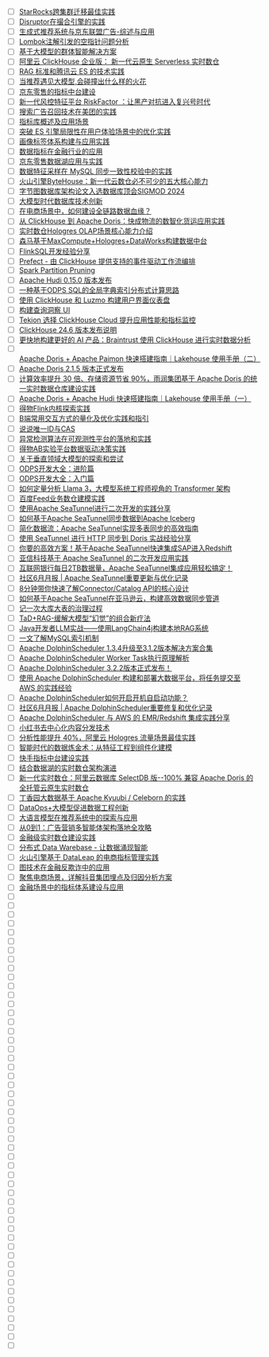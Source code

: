 - [ ] [StarRocks跨集群迁移最佳实践](https://mp.weixin.qq.com/s/nbdmTwnjYG4RJfZvt9gDHA)
- [ ] [Disruptor在撮合引擎的实践](https://mp.weixin.qq.com/s/kmuG5azJnqjKRYlkiVHWqQ)
- [ ] [生成式推荐系统与京东联盟广告-综述与应用](https://mp.weixin.qq.com/s/Jm-yYNDffEfJHhXfbWaaRg)
- [ ] [Lombok注解引发的空指针问题分析](https://mp.weixin.qq.com/s/F9kkWRB0Dr7b6RALixozMw)
- [ ] [基于大模型的群体智能解决方案](https://mp.weixin.qq.com/s/zqj7AtGu3gCAdjSnOhK7TQ)
- [ ] [阿里云 ClickHouse 企业版： 新一代云原生 Serverless 实时数仓](https://mp.weixin.qq.com/s/-6RhAhUsVkhmvfAGCpVQlw)
- [ ] [RAG 标准和腾讯云 ES 的技术实践](https://mp.weixin.qq.com/s/GH7RZbe5HVN8pD-h5SeFeQ)
- [ ] [当推荐遇见大模型,会碰撞出什么样的火花](https://mp.weixin.qq.com/s/tzISSvghKJ04A8x02D2Ncg)
- [ ] [京东零售的指标中台建设](https://mp.weixin.qq.com/s/O6izRczOfuNUf9d19wzohA)
- [ ] [新一代风控特征平台 RiskFactor ：让黑产对抗进入复兴号时代](https://mp.weixin.qq.com/s/YiOLykkuXczeuJxQwWbd7w)
- [ ] [搜索广告召回技术在美团的实践](https://mp.weixin.qq.com/s/sCMsbMlcUlNHK0IOMQ3HkA)
- [ ] [指标库概述及应用场景](https://mp.weixin.qq.com/s/-UV_6PJQKbZuN5PPyIQYDA)
- [ ] [突破 ES 引擎局限性在用户体验场景中的优化实践](https://mp.weixin.qq.com/s/W7Qyr-f5hOLjGgOA1M9jsw)
- [ ] [画像标签体系构建与应用实践](https://mp.weixin.qq.com/s/cz6c-ncMkXLNsf5ZgKTGdA)
- [ ] [数据指标在金融行业的应用](https://mp.weixin.qq.com/s/G6qjIV18C1zOehk2Br2MCQ)
- [ ] [京东零售数据湖应用与实践](https://mp.weixin.qq.com/s/estZv3UiFVA_yj-4Hp-Bgw)
- [ ] [数据特征采样在 MySQL 同步一致性校验中的实践](https://mp.weixin.qq.com/s/0HnZczdCynmppHCHebgQJQ)
- [ ] [火山引擎ByteHouse：新一代云数仓必不可少的五大核心能力](https://mp.weixin.qq.com/s/mnWCUiUCy7MBkgAULUjBrQ)
- [ ] [字节图数据库架构论文入选数据库顶会SIGMOD 2024](https://mp.weixin.qq.com/s/QIXXidj4vWAIG8H5L0axvA)
- [ ] [大模型时代数据库技术创新](https://mp.weixin.qq.com/s/ROvRZbTBTjHkSLQhZ7gT1g)
- [ ] [在电商场景中，如何建设全链路数据血缘？](https://mp.weixin.qq.com/s/qht8eMRfCZS75aq_8NSt6w)
- [ ] [从 ClickHouse 到 Apache Doris：快成物流的数智化货运应用实践](https://mp.weixin.qq.com/s/bctAe-eK5EhwTnJlr0xrQQ)
- [ ] [实时数仓Hologres OLAP场景核心能力介绍](https://mp.weixin.qq.com/s/WaSe97Zbp_rBVFlGZIKwlg)
- [ ] [森马基于MaxCompute+Hologres+DataWorks构建数据中台](https://mp.weixin.qq.com/s/jeT2ZAMALEH0CCAU4-c3gA)
- [ ] [FlinkSQL开发经验分享](https://mp.weixin.qq.com/s/5wOqXZ6Qm4yHozMUrd6haA)
- [ ] [Prefect - 由 ClickHouse 提供支持的事件驱动工作流编排](https://mp.weixin.qq.com/s/0_yrCAHBt4REE1h1R5Vlyw)
- [ ] [Spark Partition Pruning](https://mp.weixin.qq.com/s/anxBNkWSIol5zUEEIbKWXA)
- [ ] [Apache Hudi 0.15.0 版本发布](https://mp.weixin.qq.com/s/YhL2Ae6tokgo-LezryQQmw)
- [ ] [一种基于ODPS SQL的全局字典索引分布式计算思路](https://mp.weixin.qq.com/s/ngSAilAnfkd_c1mAZd_Z3Q)
- [ ] [使用 ClickHouse 和 Luzmo 构建用户界面仪表盘](https://mp.weixin.qq.com/s/C9kKbjcdrSTrqDf2dh0wmA)
- [ ] [构建查询洞察 UI](https://mp.weixin.qq.com/s/63LpI3Y-hofI6yfTTKZCjg)
- [ ] [Tekion 选择 ClickHouse Cloud 提升应用性能和指标监控](https://mp.weixin.qq.com/s/VCGtwwbCi9eQoMINprQ-Aw)
- [ ] [ClickHouse 24.6 版本发布说明](https://mp.weixin.qq.com/s/JrAikqoUMjHHuaLEHZptew)
- [ ] [更快地构建更好的 AI 产品：Braintrust 使用 ClickHouse 进行实时数据分析](https://mp.weixin.qq.com/s/LWz_gZEuhbtG3aA8Npmg9w)
- [ ] [Apache Doris + Apache Paimon 快速搭建指南｜Lakehouse 使用手册（二）](https://mp.weixin.qq.com/s/Rb44yaR5bxezIp43lrJK4w)
- [ ] [Apache Doris 2.1.5 版本正式发布](https://mp.weixin.qq.com/s/eXSqzteVKJBZ_GysFAfG4Q)
- [ ] [计算效率提升 30 倍、存储资源节省 90%，雨润集团基于 Apache Doris 的统一实时数据仓库建设实践](https://mp.weixin.qq.com/s/UUUaDHjIShO540RNXpzUjw)
- [ ] [Apache Doris + Apache Hudi 快速搭建指南｜Lakehouse 使用手册（一）](https://mp.weixin.qq.com/s/C2Bje0NrFVyhdQ80ak7nlg)
- [ ] [得物Flink内核探索实践](https://mp.weixin.qq.com/s/Ng4nziQ5qSS4TWHu4PFMZg)
- [ ] [B端常用交互方式的量化及优化实践和指引](https://mp.weixin.qq.com/s/GtGQqDvDzU6A-qtwNPKWqQ)
- [ ] [说说唯一ID与CAS](https://mp.weixin.qq.com/s/ZLaIt0JNBn0t6SQHzc3knQ)
- [ ] [异常检测算法在可观测性平台的落地和实践](https://mp.weixin.qq.com/s/UlgM6ocilN2yhHgI_9qpzg)
- [ ] [得物AB实验平台数据驱动决策实践](https://mp.weixin.qq.com/s/w-Lc08BYk3GosxuM_3bIHA)
- [ ] [关于垂直领域大模型的探索和尝试](https://mp.weixin.qq.com/s/kcDjGL-SkrsrWH9PoPTedQ)
- [ ] [ODPS开发大全：进阶篇](https://mp.weixin.qq.com/s/7I1Gn-7I56Gpw_1jFUO4iw)
- [ ] [ODPS开发大全：入门篇](https://mp.weixin.qq.com/s/0WgNUkECTvV30W2Igc_NaA)
- [ ] [如何定量分析 Llama 3，大模型系统工程师视角的 Transformer 架构](https://mp.weixin.qq.com/s/Qa9NG3ffCzthmEB1ko02oA)
- [ ] [百度Feed业务数仓建模实践](https://mp.weixin.qq.com/s/IjxLF_5B_Dx2yD1h58OhAA)
- [ ] [使用Apache SeaTunnel进行二次开发的实践分享](https://mp.weixin.qq.com/s/WMGKxdXZKa5lJ_tSYw6xaA)
- [ ] [如何基于Apache SeaTunnel同步数据到Apache Iceberg](https://mp.weixin.qq.com/s/URbGfM6704PVJxKhqbejew)
- [ ] [简化数据流：Apache SeaTunnel实现多表同步的高效指南](https://mp.weixin.qq.com/s/Cub7RBgCxWlBzkT_Q99rHw)
- [ ] [使用 SeaTunnel 进行 HTTP 同步到 Doris 实战经验分享](https://mp.weixin.qq.com/s/yECfiHxRxkCEHP4k4qJ5ww)
- [ ] [你要的高效方案！基于Apache SeaTunnel快速集成SAP进入Redshift](https://mp.weixin.qq.com/s/1R7JnGz8j23tH-mFPFpHew)
- [ ] [亚信科技基于 Apache SeaTunnel 的二次开发应用实践](https://mp.weixin.qq.com/s/W6AHSIFy6cx9sUAXF2Ndpw)
- [ ] [互联网银行每日2TB数据量，Apache SeaTunnel集成应用轻松搞定！](https://mp.weixin.qq.com/s/OhqHt0S7Qir-JAXjpedosg)
- [ ] [社区6月月报 | Apache SeaTunnel重要更新与优化记录](https://mp.weixin.qq.com/s/dfjcmKNnbFDiG1QGZrNfVA)
- [ ] [8分钟带你快速了解Connector/Catalog API的核心设计](https://mp.weixin.qq.com/s/tCqoAILnlONtAlfj0lHSNg)
- [ ] [如何基于Apache SeaTunnel在亚马逊云，构建高效数据同步管道](https://mp.weixin.qq.com/s/Mww-jSRmJ-ErywJtN-VR2g)
- [ ] [记一次大库大表的治理过程](https://mp.weixin.qq.com/s/tr63TaHgL90HFVWcTcLNFA)
- [ ] [TaD+RAG-缓解大模型“幻觉”的组合新疗法](https://mp.weixin.qq.com/s/jnD87hrEnrARsCRaL4cmcQ)
- [ ] [Java开发者LLM实战——使用LangChain4j构建本地RAG系统](https://mp.weixin.qq.com/s/JoENCM3_qIWWYNpRAYBqeg)
- [ ] [一文了解MySQL索引机制](https://mp.weixin.qq.com/s/OVi0lV0jddNcOIByp1hjeQ)
- [ ] [Apache DolphinScheduler 1.3.4升级至3.1.2版本解决方案合集](https://mp.weixin.qq.com/s/2MoJC2vulc7285XE6r-YCQ)
- [ ] [Apache DolphinScheduler Worker Task执行原理解析](https://mp.weixin.qq.com/s/U1MlTnWVthlQsFSoiRYkCw)
- [ ] [Apache DolphinScheduler 3.2.2版本正式发布！](https://mp.weixin.qq.com/s/GRohNtbFYZqwLr-Lt5V6ZQ)
- [ ] [使用 Apache DolphinScheduler 构建和部署大数据平台，将任务提交至 AWS 的实践经验](https://mp.weixin.qq.com/s/Md5C84kZLA_H4pdfzLmxbw)
- [ ] [Apache DolphinScheduler如何开启开机自启动功能？](https://mp.weixin.qq.com/s/hqBIVCxddMtrtTUE1bHKqA)
- [ ] [社区6月月报 | Apache DolphinScheduler重要修复和优化记录](https://mp.weixin.qq.com/s/VIzMDJOxeBJQ1NtdojKSTw)
- [ ] [Apache DolphinScheduler 与 AWS 的 EMR/Redshift 集成实践分享](https://mp.weixin.qq.com/s/XRo4FHUPmmIiOhM_2Id9ZA)
- [ ] [小红书去中心化内容分发技术](https://mp.weixin.qq.com/s/O9LueIBrh8AJ4omid-nBUA)
- [ ] [分析性能提升 40%，阿里云 Hologres 流量场景最佳实践](https://mp.weixin.qq.com/s/kNlNS-d60RrWAT-g0lWEMA)
- [ ] [智能时代的数据炼金术：从特征工程到组件化建模](https://mp.weixin.qq.com/s/WLLRZkYXEUsPM7MxssCFpg)
- [ ] [快手指标中台建设实践](https://mp.weixin.qq.com/s/QINH7dBO9kRthRjelcWNpA)
- [ ] [结合数据湖的实时数仓架构演进](https://mp.weixin.qq.com/s/7r6wtlUGGE4Skg42m-xpeA)
- [ ] [新一代实时数仓：阿里云数据库 SelectDB 版--100% 兼容 Apache Doris 的全托管云原生实时数仓](https://mp.weixin.qq.com/s/rvC4ljcR14VKSn4vaH1xLA)
- [ ] [丁香园大数据基于 Apache Kyuubi / Celeborn 的实践](https://mp.weixin.qq.com/s/XHXxBxESGput4st1ccHPjA)
- [ ] [DataOps+大模型促进数据工程创新](https://mp.weixin.qq.com/s/2RF3s6NZL2af9zZhxxLSzA)
- [ ] [大语言模型在推荐系统中的探索与应用](https://mp.weixin.qq.com/s/nEhynptVyx8aV8onCwozAA)
- [ ] [从0到1：广告营销多智能体架构落地全攻略](https://mp.weixin.qq.com/s/fsXiLNKWJGUTGK7O-_xiuw)
- [ ] [金融级实时数仓建设实践](https://mp.weixin.qq.com/s/V36rpyKVVQzpgqWfIHwHow)
- [ ] [分布式 Data Warebase - 让数据涌现智能](https://mp.weixin.qq.com/s/3OUiVJb5tz0LV0oU6h3ARw)
- [ ] [火山引擎基于 DataLeap 的电商指标管理实践](https://mp.weixin.qq.com/s/qZ8GSfmmYZaUaoYCj4igkQ)
- [ ] [图技术在金融反欺诈中的应用](https://mp.weixin.qq.com/s/yRJSD3yM7IebuJ6vk_pvAw)
- [ ] [聚焦电商场景，详解抖音集团埋点及归因分析方案](https://mp.weixin.qq.com/s/Qg70F5A2aWpqQrjDEOtMVw)
- [ ] [金融场景中的指标体系建设与应用](https://mp.weixin.qq.com/s/HLW05z-JOKSs6z3Aq_fEKA)
- [ ] []()
- [ ] []()
- [ ] []()
- [ ] []()
- [ ] []()
- [ ] []()
- [ ] []()
- [ ] []()
- [ ] []()
- [ ] []()
- [ ] []()
- [ ] []()
- [ ] []()
- [ ] []()
- [ ] []()
- [ ] []()
- [ ] []()
- [ ] []()
- [ ] []()
- [ ] []()
- [ ] []()
- [ ] []()
- [ ] []()
- [ ] []()
- [ ] []()
- [ ] []()
- [ ] []()
- [ ] []()
- [ ] []()
- [ ] []()
- [ ] []()
- [ ] []()
- [ ] []()
- [ ] []()
- [ ] []()
- [ ] []()
- [ ] []()
- [ ] []()
- [ ] []()
- [ ] []()
- [ ] []()
- [ ] []()
- [ ] []()
- [ ] []()
- [ ] []()
- [ ] []()
- [ ] []()
- [ ] []()
- [ ] []()
- [ ] []()
- [ ] []()
